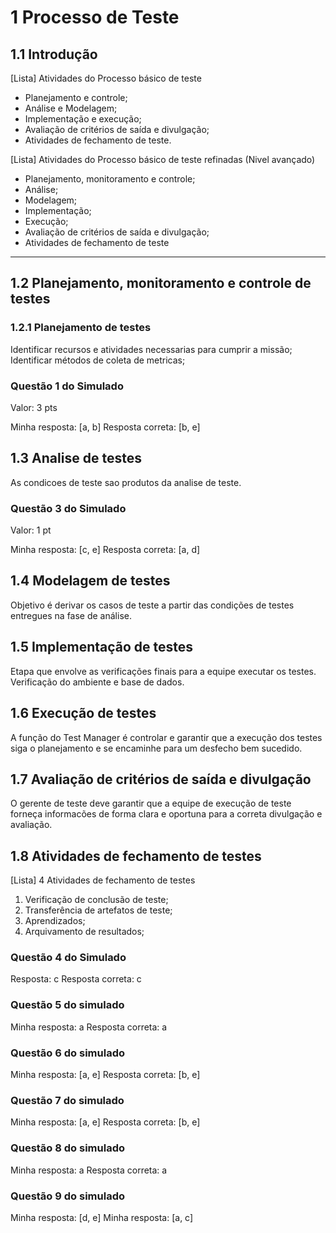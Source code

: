 # 1 Processo de Teste

## 1.1 Introdução

[Lista] Atividades do Processo básico de teste

- Planejamento e controle;
- Análise e Modelagem;
- Implementação e execução;
- Avaliação de critérios de saída e divulgação;
- Atividades de fechamento de teste.

[Lista] Atividades do Processo básico de teste refinadas (Nivel avançado)

- Planejamento, monitoramento e controle;
- Análise;
- Modelagem;
- Implementação;
- Execução;
- Avaliação de critérios de saída e divulgação;
- Atividades de fechamento de teste

---

## 1.2 Planejamento, monitoramento e controle de testes

### 1.2.1 Planejamento de testes

Identificar recursos e atividades necessarias para cumprir a missão;
Identificar métodos de coleta de metricas;

### Questão 1 do Simulado

Valor: 3 pts

Minha resposta: [a, b]
Resposta correta: [b, e]

## 1.3 Analise de testes

As condicoes de teste sao produtos da analise de teste.

### Questão 3 do Simulado

Valor: 1 pt

Minha resposta: [c, e]
Resposta correta: [a, d]

## 1.4 Modelagem de testes

Objetivo é derivar os casos de teste a partir das condições de testes entregues na fase de análise.

## 1.5 Implementação de testes

Etapa que envolve as verificações finais para a equipe executar os testes. Verificação do ambiente e base de dados.

## 1.6 Execução de testes

A função do Test Manager é controlar e garantir que a execução dos testes siga o planejamento e se encaminhe para um desfecho bem sucedido.

## 1.7 Avaliação de critérios de saída e divulgação

O gerente de teste deve garantir que a equipe de execução de teste forneça informacões de forma clara e oportuna para a correta divulgação e avaliação.

## 1.8 Atividades de fechamento de testes

[Lista] 4 Atividades de fechamento de testes

1. Verificação de conclusão de teste;
2. Transferência de artefatos de teste;
3. Aprendizados;
4. Arquivamento de resultados;

### Questão 4 do Simulado

Resposta: c
Resposta correta: c

### Questão 5 do simulado

Minha resposta: a
Resposta correta: a

### Questão 6 do simulado

Minha resposta: [a, e]
Resposta correta: [b, e]

### Questão 7 do simulado

Minha resposta: [a, e]
Resposta correta: [b, e]

### Questão 8 do simulado

Minha resposta: a
Resposta correta: a

### Questão 9 do simulado

Minha resposta: [d, e]
Minha resposta: [a, c]
